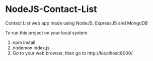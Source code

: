 # NodeJS-Contact-List
Contact List web app made using  NodeJS, ExpressJS and MongoDB

To run this project on your local system.
  1. npm install
  2. nodemon index.js
  3. Go to your web browser, then go to http://localhost:8000/
